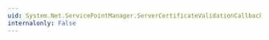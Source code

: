 ```yaml
---
uid: System.Net.ServicePointManager.ServerCertificateValidationCallback
internalonly: False
---
```

